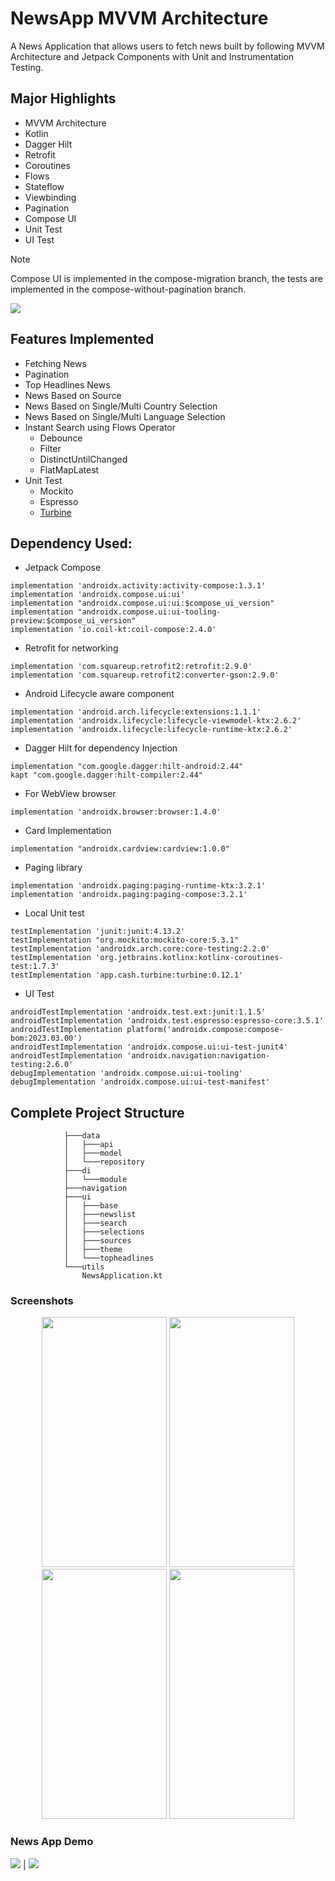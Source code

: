
# NewsApp MVVM Architecture

A News Application that allows users to fetch news built by following MVVM Architecture and Jetpack Components with Unit and Instrumentation Testing.

## Major Highlights

- MVVM Architecture
- Kotlin
- Dagger Hilt
- Retrofit
- Coroutines
- Flows
- Stateflow
- Viewbinding
- Pagination
- Compose UI 
- Unit Test
- UI Test

> [!NOTE]
> Compose UI is implemented in the compose-migration branch, the tests are implemented in the compose-without-pagination branch.

<img src="https://github.com/gunishjain/NewsApp-MVVM-Architecture/blob/main/assets/MVVM-Arch.png">


## Features Implemented

- Fetching News
- Pagination
- Top Headlines News
- News Based on Source
- News Based on Single/Multi Country Selection
- News Based on Single/Multi Language Selection
- Instant Search using Flows Operator
  * Debounce
  * Filter
  * DistinctUntilChanged
  * FlatMapLatest
- Unit Test
  - Mockito
  - Espresso
  - [Turbine](https://github.com/cashapp/turbine/)
  
## Dependency Used:
- Jetpack Compose 
```
implementation 'androidx.activity:activity-compose:1.3.1'
implementation 'androidx.compose.ui:ui'
implementation "androidx.compose.ui:ui:$compose_ui_version"
implementation "androidx.compose.ui:ui-tooling-preview:$compose_ui_version"
implementation 'io.coil-kt:coil-compose:2.4.0'
```
- Retrofit for networking
```
implementation 'com.squareup.retrofit2:retrofit:2.9.0'
implementation 'com.squareup.retrofit2:converter-gson:2.9.0'
```
- Android Lifecycle aware component 
```
implementation 'android.arch.lifecycle:extensions:1.1.1'
implementation 'androidx.lifecycle:lifecycle-viewmodel-ktx:2.6.2'
implementation 'androidx.lifecycle:lifecycle-runtime-ktx:2.6.2'
```
- Dagger Hilt for dependency Injection 
```
implementation "com.google.dagger:hilt-android:2.44"
kapt "com.google.dagger:hilt-compiler:2.44"
```
- For WebView browser 
```
implementation 'androidx.browser:browser:1.4.0'
```
- Card Implementation 
```
implementation "androidx.cardview:cardview:1.0.0"
```
- Paging library 
```
implementation 'androidx.paging:paging-runtime-ktx:3.2.1'
implementation 'androidx.paging:paging-compose:3.2.1'
```
- Local Unit test 
```
testImplementation 'junit:junit:4.13.2'
testImplementation "org.mockito:mockito-core:5.3.1"
testImplementation 'androidx.arch.core:core-testing:2.2.0'
testImplementation 'org.jetbrains.kotlinx:kotlinx-coroutines-test:1.7.3'
testImplementation 'app.cash.turbine:turbine:0.12.1'
```

- UI Test
```
androidTestImplementation 'androidx.test.ext:junit:1.1.5'
androidTestImplementation 'androidx.test.espresso:espresso-core:3.5.1'
androidTestImplementation platform('androidx.compose:compose-bom:2023.03.00')
androidTestImplementation 'androidx.compose.ui:ui-test-junit4'
androidTestImplementation 'androidx.navigation:navigation-testing:2.6.0'
debugImplementation 'androidx.compose.ui:ui-tooling'
debugImplementation 'androidx.compose.ui:ui-test-manifest'
```
## Complete Project Structure

```
            ├───data
            │   ├───api
            │   ├───model
            │   └───repository
            ├───di
            │   └───module
            ├───navigation
            ├───ui
            │   ├───base
            │   ├───newslist
            │   ├───search
            │   ├───selections
            │   ├───sources
            │   ├───theme
            │   └───topheadlines
            └───utils
                NewsApplication.kt

```

### Screenshots 

<p align="center">
<img src="https://github.com/gunishjain/NewsApp-MVVM-Architecture/blob/main/assets/homescreen.png" width="200" height="400">
<img src="https://github.com/gunishjain/NewsApp-MVVM-Architecture/blob/main/assets/selectionscreen.png" width="200" height="400">
<img src="https://github.com/gunishjain/NewsApp-MVVM-Architecture/blob/main/assets/searchscreen.png" width="200" height="400">
<img src="https://github.com/gunishjain/NewsApp-MVVM-Architecture/blob/main/assets/newssources.png" width="200" height="400">
</p>

### News App Demo

![](https://github.com/gunishjain/NewsApp-MVVM-Architecture/blob/main/assets/instant-search.gif) | ![](https://github.com/gunishjain/NewsApp-MVVM-Architecture/blob/main/assets/pagination.gif)



